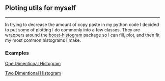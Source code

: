 ## Ploting utils for myself
----------------------------

In trying to decrease the amount of copy paste in my python code I decided to put some of plotting I do commonly into a few classes. They are wrappers around the [boost-histogram](https://boost-histogram.readthedocs.io/en/latest/) package so I can fill, plot, and then fit my most common histograms I make.

### Examples

[One Dimentional Histogram](Examples/Example_Hist1D.ipynb)

[Two Dimentional Histogram](Examples/Example_Hist2D.ipynb)